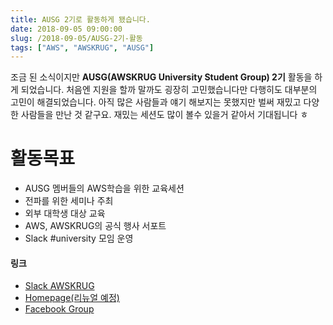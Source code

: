```yaml
---
title: AUSG 2기로 활동하게 됐습니다.
date: 2018-09-05 09:00:00
slug: /2018-09-05/AUSG-2기-활동
tags: ["AWS", "AWSKRUG", "AUSG"]
---
```


조금 된 소식이지만 **AUSG(AWSKRUG University Student Group) 2기** 활동을 하게 되었습니다. 처음엔 지원을
할까 말까도 굉장히 고민했습니다만 다행히도 대부분의 고민이 해결되었습니다. 아직 많은 사람들과 얘기 해보지는 못했지만 벌써 재밌고 다양한
사람들을 만난 것 같구요. 재밌는 세션도 많이 볼수 있을거 같아서 기대됩니다 ㅎ

# **활동목표**

* AUSG 멤버들의 AWS학습을 위한 교육세션
* 전파를 위한 세미나 주최
* 외부 대학생 대상 교육
* AWS, AWSKRUG의 공식 행사 서포트
* Slack #university 모임 운영

#### 링크

* [Slack AWSKRUG](http://awskrug.slack.com)
* [Homepage(리뉴얼 예정)](http://www.awskr.org/)
* [Facebook Group](https://www.facebook.com/groups/awskrug)
